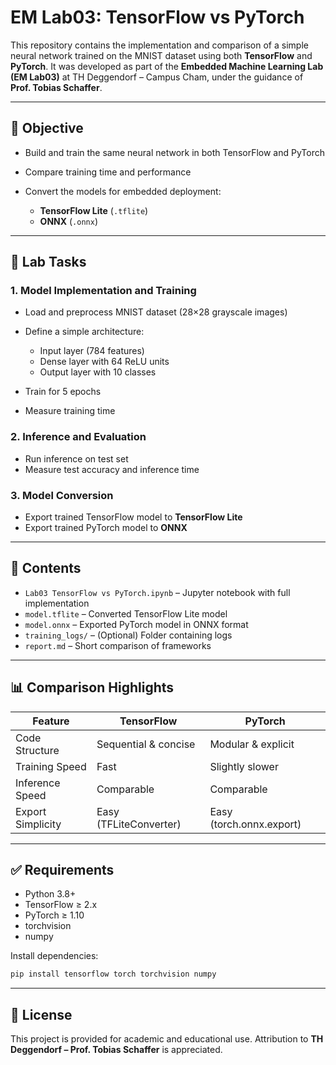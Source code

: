 # EM Lab03: TensorFlow vs PyTorch

This repository contains the implementation and comparison of a simple neural network trained on the MNIST dataset using both **TensorFlow** and **PyTorch**. It was developed as part of the **Embedded Machine Learning Lab (EM Lab03)** at TH Deggendorf – Campus Cham, under the guidance of **Prof. Tobias Schaffer**.

---

## 🧠 Objective

* Build and train the same neural network in both TensorFlow and PyTorch
* Compare training time and performance
* Convert the models for embedded deployment:

  * **TensorFlow Lite** (`.tflite`)
  * **ONNX** (`.onnx`)

---

## 💠 Lab Tasks

### 1. Model Implementation and Training

* Load and preprocess MNIST dataset (28×28 grayscale images)
* Define a simple architecture:

  * Input layer (784 features)
  * Dense layer with 64 ReLU units
  * Output layer with 10 classes
* Train for 5 epochs
* Measure training time

### 2. Inference and Evaluation

* Run inference on test set
* Measure test accuracy and inference time

### 3. Model Conversion

* Export trained TensorFlow model to **TensorFlow Lite**
* Export trained PyTorch model to **ONNX**

---

## 📂 Contents

* `Lab03 TensorFlow vs PyTorch.ipynb` – Jupyter notebook with full implementation
* `model.tflite` – Converted TensorFlow Lite model
* `model.onnx` – Exported PyTorch model in ONNX format
* `training_logs/` – (Optional) Folder containing logs
* `report.md` – Short comparison of frameworks

---

## 📊 Comparison Highlights

| Feature           | TensorFlow             | PyTorch                  |
| ----------------- | ---------------------- | ------------------------ |
| Code Structure    | Sequential & concise   | Modular & explicit       |
| Training Speed    | Fast                   | Slightly slower          |
| Inference Speed   | Comparable             | Comparable               |
| Export Simplicity | Easy (TFLiteConverter) | Easy (torch.onnx.export) |

---

## ✅ Requirements

* Python 3.8+
* TensorFlow ≥ 2.x
* PyTorch ≥ 1.10
* torchvision
* numpy

Install dependencies:

```bash
pip install tensorflow torch torchvision numpy
```

---

## 📌 License

This project is provided for academic and educational use. Attribution to **TH Deggendorf – Prof. Tobias Schaffer** is appreciated.
